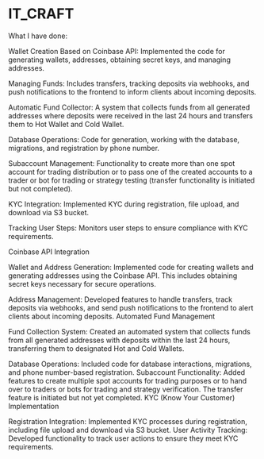# IT_CRAFT
What I have done:

Wallet Creation Based on Coinbase API: Implemented the code for generating wallets, addresses, obtaining secret keys, and managing addresses.

Managing Funds: Includes transfers, tracking deposits via webhooks, and push notifications to the frontend to inform clients about incoming deposits.

Automatic Fund Collector: A system that collects funds from all generated addresses where deposits were received in the last 24 hours and transfers them to Hot Wallet and Cold Wallet.

Database Operations: Code for generation, working with the database, migrations, and registration by phone number.

Subaccount Management: Functionality to create more than one spot account for trading distribution or to pass one of the created accounts to a trader or bot for trading or strategy testing (transfer functionality is initiated but not completed).

KYC Integration: Implemented KYC during registration, file upload, and download via S3 bucket.

Tracking User Steps: Monitors user steps to ensure compliance with KYC requirements.

Coinbase API Integration

Wallet and Address Generation: Implemented code for creating wallets and generating addresses using the Coinbase API. This includes obtaining secret keys necessary for secure operations.

Address Management: Developed features to handle transfers, track deposits via webhooks, and send push notifications to the frontend to alert clients about incoming deposits.
Automated Fund Management

Fund Collection System: Created an automated system that collects funds from all generated addresses with deposits within the last 24 hours, transferring them to designated Hot and Cold Wallets.

Database Operations: Included code for database interactions, migrations, and phone number-based registration.
Subaccount Functionality: Added features to create multiple spot accounts for trading purposes or to hand over to traders or bots for trading and strategy verification. The transfer feature is initiated but not yet completed.
KYC (Know Your Customer) Implementation

Registration Integration: Implemented KYC processes during registration, including file upload and download via S3 bucket.
User Activity Tracking: Developed functionality to track user actions to ensure they meet KYC requirements.







